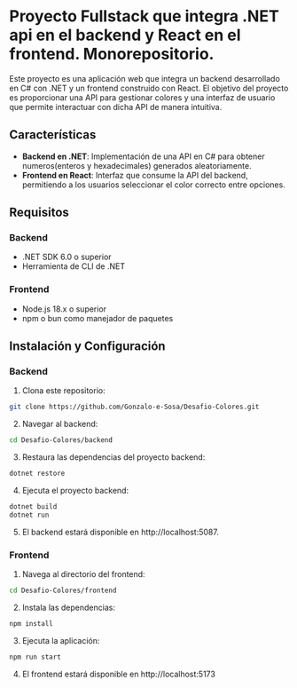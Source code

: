 # Proyecto Fullstack que integra .NET api en el backend y React en el frontend. Monorepositorio.

Este proyecto es una aplicación web que integra un backend desarrollado en C# con .NET y un frontend construido con React. El objetivo del proyecto es proporcionar una API para gestionar colores y una interfaz de usuario que permite interactuar con dicha API de manera intuitiva.

## Características

- **Backend en .NET**: Implementación de una API en C# para obtener numeros(enteros y hexadecimales) generados aleatoriamente.
- **Frontend en React**: Interfaz que consume la API del backend, permitiendo a los usuarios seleccionar el color correcto entre opciones.

## Requisitos

### Backend
- .NET SDK 6.0 o superior
- Herramienta de CLI de .NET

### Frontend
- Node.js 18.x o superior
- npm o bun como manejador de paquetes

## Instalación y Configuración

### Backend

1. Clona este repositorio:

  ```bash
  git clone https://github.com/Gonzalo-e-Sosa/Desafio-Colores.git
  ```

2. Navegar al backend:

  ```bash
  cd Desafio-Colores/backend
  ```

3. Restaura las dependencias del proyecto backend:

  ```bash
  dotnet restore
  ```

4. Ejecuta el proyecto backend:

  ```bash
  dotnet build
  dotnet run
  ```
    
5. El backend estará disponible en http://localhost:5087.

### Frontend

1. Navega al directorio del frontend:
  
  ```bash
  cd Desafio-Colores/frontend
  ```

2. Instala las dependencias:

  ```bash
  npm install
  ```

3. Ejecuta la aplicación:

  ```bash
  npm run start
  ```

4. El frontend estará disponible en http://localhost:5173
